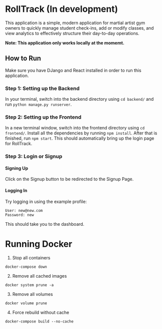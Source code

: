 # RollTrack (In development)
 This application is a simple, modern application for martial artist gym owners to quickly manage student check-ins, add or modify classes, and view analytics to effectively structure their day-to-day operations.

**Note: This application only works locally at the momemt.**

## How to Run
Make sure you have DJango and React installed in order to run this application.

### Step 1: Setting up the Backend
In your terminal, switch into the backend directory using `cd backend/` and run `python manage.py runserver`.

### Step 2: Setting up the Frontend
In a new terminal window, switch into the frontend directory using `cd frontend/`. Install all the dependencies by running `npm install`. After that is finished, run `npm start`. This should automatically bring up the login page for RollTrack.

### Step 3: Login or Signup

#### Signing Up
Click on the Signup button to be redirected to the Signup Page.

#### Logging In
Try logging in using the example profile:

``` 
User: new@new.com
Password: new
```

This should take you to the dashboard.

# Running Docker

1) Stop all containers
```
docker-compose down
```

2) Remove all cached images
```
docker system prune -a
```

3) Remove all volumes
```
docker volume prune
```

4) Force rebuild without cache
```
docker-compose build --no-cache
```